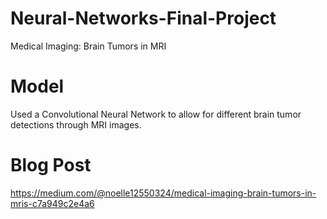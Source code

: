 # Neural-Networks-Final-Project
Medical Imaging: Brain Tumors in MRI

# Model
Used a Convolutional Neural Network to allow for different brain tumor detections through MRI images.

# Blog Post
https://medium.com/@noelle12550324/medical-imaging-brain-tumors-in-mris-c7a949c2e4a6 
